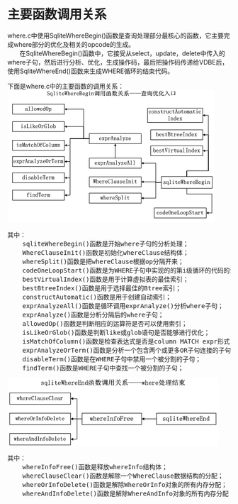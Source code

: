 # 主要函数调用关系
where.c中使用SqliteWhereBegin()函数是查询处理部分最核心的函数，它主要完成where部分的优化及相关的opcode的生成。<br>
&nbsp;&nbsp;&nbsp;&nbsp;&nbsp;&nbsp;&nbsp;在SqliteWhereBegin()函数中，它接受从select，update，delete中传入的where子句，然后进行分析、优化，生成操作码，最后把操作码传递给VDBE后，使用SqliteWhereEnd()函数来生成WHERE循环的结束代码。

下面是where.c中的主要函数的调用关系：
<img src="sqliteWhereBegin.png"/>
<pre>
其中：
    sqliteWhereBegin()函数是开始where子句的分析处理；
    WhereClauseInit()函数是初始化whereClause结构体；
    whereSplit()函数是把whereClause根据op分隔开来；
    codeOneLoopStart()函数是为WHERE子句中实现的的第i级循环的代码的生成；
    bestVirtualIndex()函数是用于计算虚拟表的最佳索引；
    bestBtreeIndex()函数是用于选择最佳的Btree索引；
    constructAutomatic()函数是用于创建自动索引；
    exprAnalyzeAll()函数是循环调用exprAnalyze()分析where子句；
    exprAnalyze()函数是分析分隔后的where子句；
    allowedOp()函数是判断相应的运算符是否可以使用索引；
    isLikeOrGlob()函数是判断like或glob语句是否能够进行优化；
    isMatchOfColumn()函数是检查表达式是否是column MATCH expr形式；
    exprAnalyzeOrTerm()函数是分析一个包含两个或更多OR子句连接的子句；
    disableTerm()函数是在WHERE子句中禁用一个被分割的子句；
    findTerm()函数是WHERE子句中查找一个被分割的子句；
</pre>
<img src="sqliteWhereEnd.png"/>
<pre>
其中：
    whereInfoFree()函数是释放whereInfo结构体；
    whereClauseClear()函数是解除一个WhereClause数据结构的分配；
    whereOrInfoDelete()函数是解除WhereOrInfo对象的所有内存分配；
    whereAndInfoDelete()函数是解除WhereAndInfo对象的所有内存分配
</pre>
